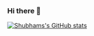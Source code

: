 ### Hi there 👋

[![Shubhams's GitHub stats](https://github-readme-stats.vercel.app/api?username=shubham-bhoite164)](https://github.com/anuraghazra/github-readme-stats)
